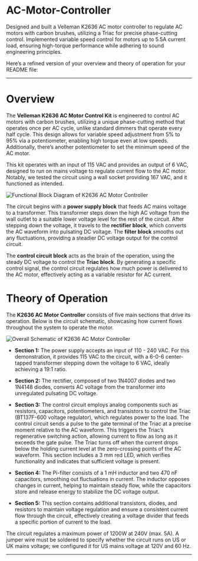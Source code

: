 # AC-Motor-Controller
Designed and built a Velleman K2636 AC motor controller to regulate AC motors with carbon brushes, utilizing a Triac for precise phase-cutting control. Implemented variable speed control for motors up to 5.5A current load, ensuring high-torque performance while adhering to sound engineering principles.

Here’s a refined version of your overview and theory of operation for your README file:

---

# Overview

The **Velleman K2636 AC Motor Control Kit** is engineered to control AC motors with carbon brushes, utilizing a unique phase-cutting method that operates once per AC cycle, unlike standard dimmers that operate every half cycle. This design allows for variable speed adjustment from 5% to 95% via a potentiometer, enabling high torque even at low speeds. Additionally, there’s another potentiometer to set the minimum speed of the AC motor.

This kit operates with an input of 115 VAC and provides an output of 6 VAC, designed to run on mains voltage to regulate current flow to the AC motor. Notably, we tested the circuit using a wall socket providing 167 VAC, and it functioned as intended.

![Functional Block Diagram of K2636 AC Motor Controller](C:\Users\Daniel\Downloads\Block.png)

The circuit begins with a **power supply block** that feeds AC mains voltage to a transformer. This transformer steps down the high AC voltage from the wall outlet to a suitable lower voltage level for the rest of the circuit. After stepping down the voltage, it travels to the **rectifier block**, which converts the AC waveform into pulsating DC voltage. The **filter block** smooths out any fluctuations, providing a steadier DC voltage output for the control circuit.

The **control circuit block** acts as the brain of the operation, using the steady DC voltage to control the **Triac block**. By generating a specific control signal, the control circuit regulates how much power is delivered to the AC motor, effectively acting as a variable resistor for AC current.

# Theory of Operation

The **K2636 AC Motor Controller** consists of five main sections that drive its operation. Below is the circuit schematic, showcasing how current flows throughout the system to operate the motor.

![Overall Schematic of K2636 AC Motor Controller](C:\Users\Daniel\Downloads\Schematic.png)

- **Section 1:** The power supply accepts an input of 110 - 240 VAC. For this demonstration, it provides 115 VAC to the circuit, with a 6-0-6 center-tapped transformer stepping down the voltage to 6 VAC, ideally achieving a 19:1 ratio.

- **Section 2:** The rectifier, composed of two 1N4007 diodes and two 1N4148 diodes, converts AC voltage from the transformer into unregulated pulsating DC voltage.

- **Section 3:** The control circuit employs analog components such as resistors, capacitors, potentiometers, and transistors to control the Triac (BT137F-600 voltage regulator), which regulates power to the load. The control circuit sends a pulse to the gate terminal of the Triac at a precise moment relative to the AC waveform. This triggers the Triac’s regenerative switching action, allowing current to flow as long as it exceeds the gate pulse. The Triac turns off when the current drops below the holding current level at the zero-crossing points of the AC waveform. This section includes a 3 mm red LED, which verifies functionality and indicates that sufficient voltage is present.

- **Section 4:** The Pi-filter consists of a 1 mH inductor and two 470 nF capacitors, smoothing out fluctuations in current. The inductor opposes changes in current, helping to maintain steady flow, while the capacitors store and release energy to stabilize the DC voltage output.

- **Section 5:** This section contains additional transistors, diodes, and resistors to maintain voltage regulation and ensure a consistent current flow through the circuit, effectively creating a voltage divider that feeds a specific portion of current to the load.

The circuit regulates a maximum power of 1200W at 240V (max. 5A). A jumper wire must be soldered to specify whether the circuit runs on US or UK mains voltage; we configured it for US mains voltage at 120V and 60 Hz.

---

